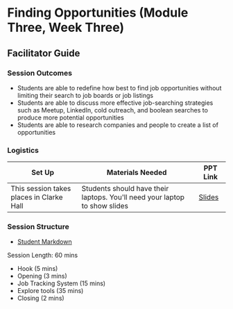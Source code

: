 # Finding Opportunities (Module Three, Week Three)

## Facilitator Guide

### Session Outcomes 

* Students are able to redefine how best to find job opportunities without limiting their search to job boards or job listings
* Students are able to discuss more effective job-searching strategies such as Meetup, LinkedIn, cold outreach, and boolean searches to produce more potential opportunities
* Students are able to research companies and people to create a list of opportunities

### Logistics 

| Set Up | Materials Needed | PPT Link |
| ------ | ---------------- | ---------------- |
| This session takes places in Clarke Hall | Students should have their laptops. You'll need your laptop to show slides | [Slides](https://docs.google.com/presentation/d/1cMJwVIn7QY4txtLLUfGrb-gF1A9PuWxyVfJuSqeKE4U/edit?usp=sharing) |

### Session Structure

* [Student Markdown](https://github.com/turingschool/career-development-curriculum/blob/master/module_three/finding_opportunities.md)

Session Length: 60 mins

* Hook (5 mins)
* Opening (3 mins)
* Job Tracking System (15 mins)
* Explore tools (35 mins)
* Closing (2 mins)

